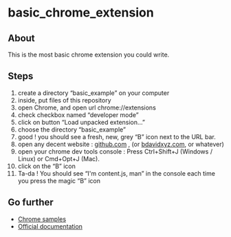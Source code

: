 # basic_chrome_extension

## About

This is the most basic chrome extension you could write.

## Steps

1. create a directory “basic_example” on your computer
2. inside, put files of this repository
3. open Chrome, and open url chrome://extensions
4. check checkbox named “developer mode”
5. click on button “Load unpacked extension…”
6. choose the directory “basic_example”
7. good ! you should see a fresh, new, grey “B” icon next to the URL bar.
8. open any decent website : [github.com](http://github.com) , (or [bdavidxyz.com](http://bdavidxyz.com), or whatever)
9. open your chrome dev tools console : Press Ctrl+Shift+J (Windows / Linux) or Cmd+Opt+J (Mac).
10. click on the “B” icon
11. Ta-da ! You should see “I'm content.js, man” in the console each time you press the magic “B” icon

## Go further

 - [Chrome samples](https://developer.chrome.com/extensions/samples) 
 - [Official documentation](https://developer.chrome.com/extensions/overview)
